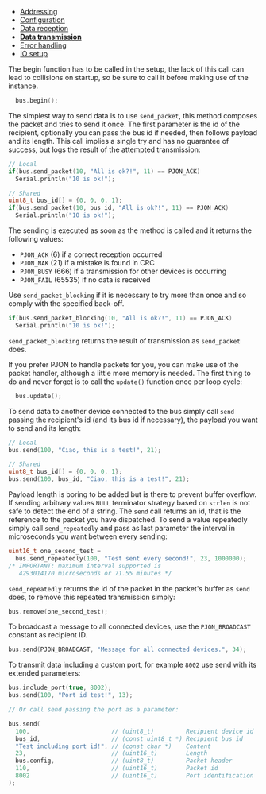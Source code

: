 - [Addressing](/documentation/addressing.md)
- [Configuration](/documentation/configuration.md)
- [Data reception](/documentation/data-reception.md)
- **[Data transmission](/documentation/data-transmission.md)**
- [Error handling](/documentation/error-handling.md)
- [IO setup](/documentation/io-setup.md)

The begin function has to be called in the setup, the lack of this call can lead to collisions on startup, so be sure to call it before making use of the instance.
```cpp  
  bus.begin();
```
The simplest way to send data is to use `send_packet`, this method composes the packet and tries to send it once. The first parameter is the id of the recipient, optionally you can pass the bus id if needed, then follows payload and its length. This call implies a single try and has no guarantee of success, but logs the result of the attempted transmission:
```cpp
// Local
if(bus.send_packet(10, "All is ok?!", 11) == PJON_ACK)
  Serial.println("10 is ok!");

// Shared
uint8_t bus_id[] = {0, 0, 0, 1};
if(bus.send_packet(10, bus_id, "All is ok?!", 11) == PJON_ACK)
  Serial.println("10 is ok!");
```
The sending is executed as soon as the method is called and it returns the following values:
- `PJON_ACK` (6) if a correct reception occurred
- `PJON_NAK` (21) if a mistake is found in CRC
- `PJON_BUSY` (666) if a transmission for other devices is occurring
- `PJON_FAIL` (65535) if no data is received

Use `send_packet_blocking` if it is necessary to try more than once and so comply with the specified back-off.
```cpp
if(bus.send_packet_blocking(10, "All is ok?!", 11) == PJON_ACK)
  Serial.println("10 is ok!");
```
`send_packet_blocking` returns the result of transmission as `send_packet` does.

If you prefer PJON to handle packets for you, you can make use of the packet handler, although a little more memory is needed. The first thing to do and never forget is to call the `update()` function once per loop cycle:
```cpp  
  bus.update();
```
To send data to another device connected to the bus simply call `send` passing the recipient's id (and its bus id if necessary), the payload you want to send and its length:
```cpp
// Local
bus.send(100, "Ciao, this is a test!", 21);

// Shared
uint8_t bus_id[] = {0, 0, 0, 1};
bus.send(100, bus_id, "Ciao, this is a test!", 21);
```
Payload length is boring to be added but is there to prevent buffer overflow. If sending arbitrary values `NULL` terminator strategy based on `strlen` is not safe to detect the end of a string. The `send` call returns an id, that is the reference to the packet you have dispatched. To send a value repeatedly simply call `send_repeatedly` and pass as last parameter the interval in microseconds you want between every sending:
```cpp
uint16_t one_second_test =
  bus.send_repeatedly(100, "Test sent every second!", 23, 1000000);
/* IMPORTANT: maximum interval supported is
   4293014170 microseconds or 71.55 minutes */
```
`send_repeatedly` returns the id of the packet in the packet's buffer as `send` does, to remove this repeated transmission simply:
```cpp
bus.remove(one_second_test);
```
To broadcast a message to all connected devices, use the `PJON_BROADCAST` constant as recipient ID.
```cpp
bus.send(PJON_BROADCAST, "Message for all connected devices.", 34);
```
To transmit data including a custom port, for example `8002` use send with its extended parameters:
```cpp
bus.include_port(true, 8002);
bus.send(100, "Port id test!", 13);

// Or call send passing the port as a parameter:

bus.send(
  100,                       // (uint8_t)         Recipient device id
  bus_id,                    // (const uint8_t *) Recipient bus id
  "Test including port id!", // (const char *)    Content
  23,                        // (uint16_t)        Length
  bus.config,                // (uint8_t)         Packet header
  110,                       // (uint16_t)        Packet id
  8002                       // (uint16_t)        Port identification
);

```
